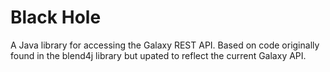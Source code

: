 # Black Hole

A Java library for accessing the Galaxy REST API. Based on code originally found in the blend4j library but upated to reflect the current Galaxy API.
